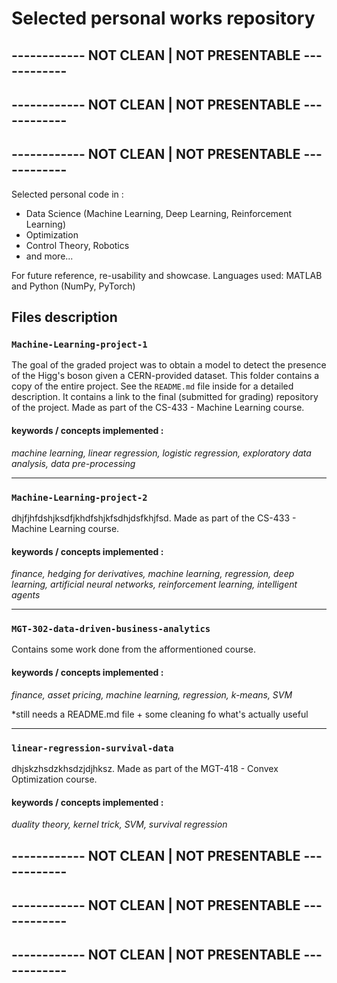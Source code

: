 # Selected personal works repository
## ------------ NOT CLEAN | NOT PRESENTABLE ------------
## ------------ NOT CLEAN | NOT PRESENTABLE ------------
## ------------ NOT CLEAN | NOT PRESENTABLE ------------

Selected personal code in :
- Data Science (Machine Learning, Deep Learning, Reinforcement Learning)
- Optimization
- Control Theory, Robotics
- and more...

For future reference, re-usability and showcase. Languages used: MATLAB and Python (NumPy, PyTorch)

## Files description 

### `Machine-Learning-project-1`
The goal of the graded project was to obtain a model to detect the presence of the Higg's boson given a CERN-provided dataset. This folder contains a copy of the entire project. See the `README.md` file inside for a detailed description. It contains a link to the final (submitted for grading) repository of the project. Made as part of the CS-433 - Machine Learning course.

#### keywords / concepts implemented : 
*machine learning, linear regression, logistic regression, exploratory data analysis, data pre-processing*

---

### `Machine-Learning-project-2`
dhjfjhfdshjksdfjkhdfshjkfsdhjdsfkhjfsd. Made as part of the CS-433 - Machine Learning course.

#### keywords / concepts implemented : 
*finance, hedging for derivatives, machine learning, regression, deep learning, artificial neural networks, reinforcement learning, intelligent agents*

---

### `MGT-302-data-driven-business-analytics`
Contains some work done from the afformentioned course. 

#### keywords / concepts implemented : 
*finance, asset pricing, machine learning, regression, k-means, SVM*

*still needs a README.md file + some cleaning fo what's actually useful

---

### `linear-regression-survival-data`
dhjskzhsdzkhsdzjdjhksz. Made as part of the MGT-418 - Convex Optimization course.

#### keywords / concepts implemented : 
*duality theory, kernel trick, SVM, survival regression*

## ------------ NOT CLEAN | NOT PRESENTABLE ------------
## ------------ NOT CLEAN | NOT PRESENTABLE ------------
## ------------ NOT CLEAN | NOT PRESENTABLE ------------
